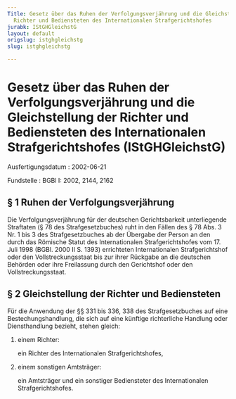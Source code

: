 ```yaml
---
Title: Gesetz über das Ruhen der Verfolgungsverjährung und die Gleichstellung der
  Richter und Bediensteten des Internationalen Strafgerichtshofes
jurabk: IStGHGleichstG
layout: default
origslug: istghgleichstg
slug: istghgleichstg

---
```


# Gesetz über das Ruhen der Verfolgungsverjährung und die Gleichstellung der Richter und Bediensteten des Internationalen Strafgerichtshofes (IStGHGleichstG)

Ausfertigungsdatum
:   2002-06-21

Fundstelle
:   BGBl I: 2002, 2144, 2162

## § 1 Ruhen der Verfolgungsverjährung

Die Verfolgungsverjährung für der deutschen Gerichtsbarkeit
unterliegende Straftaten (§ 78 des Strafgesetzbuches) ruht in den
Fällen des § 78 Abs. 3 Nr. 1 bis 3 des Strafgesetzbuches ab der
Übergabe der Person an den durch das Römische Statut des
Internationalen Strafgerichtshofes vom 17. Juli 1998 (BGBl. 2000 II S.
1393) errichteten Internationalen Strafgerichtshof oder den
Vollstreckungsstaat bis zur ihrer Rückgabe an die deutschen Behörden
oder ihre Freilassung durch den Gerichtshof oder den
Vollstreckungsstaat.

## § 2 Gleichstellung der Richter und Bediensteten

Für die Anwendung der §§ 331 bis 336, 338 des Strafgesetzbuches auf
eine Bestechungshandlung, die sich auf eine künftige richterliche
Handlung oder Diensthandlung bezieht, stehen gleich:

1.  einem Richter:

    ein Richter des Internationalen Strafgerichtshofes,


2.  einem sonstigen Amtsträger:

    ein Amtsträger und ein sonstiger Bediensteter des Internationalen
    Strafgerichtshofes.




